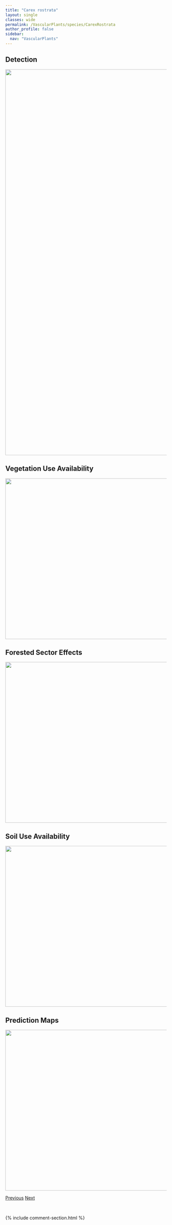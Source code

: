 ```yaml
---
title: "Carex rostrata"
layout: single
classes: wide
permalink: /VascularPlants/species/CarexRostrata
author_profile: false
sidebar:
  nav: "VascularPlants"
---
```


<h2>Detection</h2>

<a href="https://drive.google.com/uc?export=view&id=14xyzKGgXeoaqotPTbgnRqJhoWJJxNm7W">
<img src="https://drive.google.com/uc?export=view&id=14xyzKGgXeoaqotPTbgnRqJhoWJJxNm7W" height = "1200" width = "800">
</a>


<h2>Vegetation Use Availability</h2>

<a href="https://drive.google.com/uc?export=view&id=19tgt-QI-CJoTOQQ4C6kFMrOBHtSg_-w7">
<img src="https://drive.google.com/uc?export=view&id=19tgt-QI-CJoTOQQ4C6kFMrOBHtSg_-w7" height = "500" width = "1000">
</a>


<h2>Forested Sector Effects</h2>

<a href="https://drive.google.com/uc?export=view&id=1Lty-17B97tRtblXc4EzIpdlJRW0UYjDQ">
<img src="https://drive.google.com/uc?export=view&id=1Lty-17B97tRtblXc4EzIpdlJRW0UYjDQ" height = "500" width = "1000">
</a>


<h2>Soil Use Availability</h2>

<a href="https://drive.google.com/uc?export=view&id=1XfLM1MQuUcztclpiqku01Ha-4h4AGyM3">
<img src="https://drive.google.com/uc?export=view&id=1XfLM1MQuUcztclpiqku01Ha-4h4AGyM3" height = "500" width = "1000">
</a>


<h2>Prediction Maps</h2>

<a href="https://drive.google.com/uc?export=view&id=1_q23YBfppscVoAC8ujAnsQn8PNm2O5qu">
<img src="https://drive.google.com/uc?export=view&id=1_q23YBfppscVoAC8ujAnsQn8PNm2O5qu" height = "500" width = "1000">
</a>


<a href="/DevelopmentWebsite/VascularPlants/species/CarexRossii" class="pagination--pager" title="Carex rossii">Previous</a> <a href="/DevelopmentWebsite/VascularPlants/species/CarexSartwellii" class="pagination--pager" title="Carex sartwellii">Next</a>

<p>&nbsp;</p>

{% include comment-section.html %}
